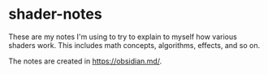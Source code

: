 # shader-notes

These are my notes I'm using to try to explain to myself how various shaders work.
This includes math concepts, algorithms, effects, and so on.

The notes are created in https://obsidian.md/.
